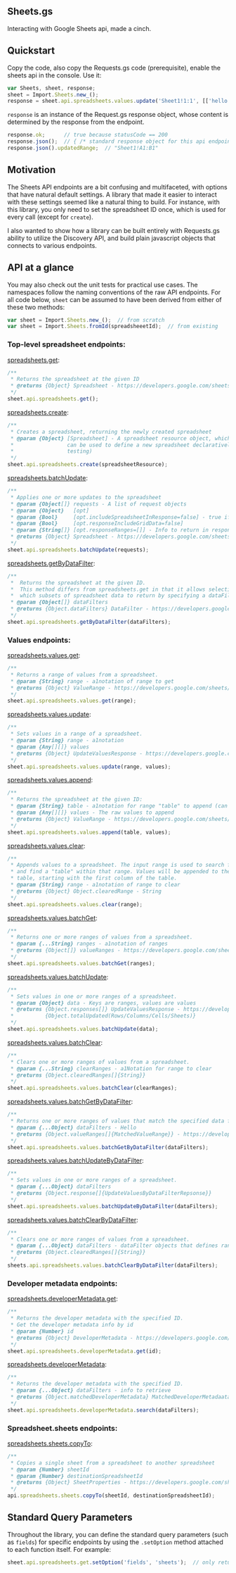 ## Sheets.gs

Interacting with Google Sheets api, made a cinch.

## Quickstart

Copy the code, also copy the Requests.gs code (prerequisite), enable the sheets api in the console. Use it:

```js
var Sheets, sheet, response;
sheet = Import.Sheets.new_();
response = sheet.api.spreadsheets.values.update('Sheet1!1:1', [['hello', 'world']]);
```

`response` is an instance of the Request.gs response object, whose content is determined by the response from the endpoint.

```js
response.ok;      // true because statusCode == 200
response.json();  // { /* standard response object for this api endpoint /* } 
response.json().updatedRange;  // "Sheet1!A1:B1"
```

## Motivation

The Sheets API endpoints are a bit confusing and multifaceted, with options that have natural default settings. A library that made it easier to interact with these settings seemed like a natural thing to build. For instance, with this library, you only need to set the spreadsheet ID once, which is used for every call (except for `create`).

I also wanted to show how a library can be built entirely with Requests.gs ability to utilize the Discovery API, and build plain javascript objects that connects to various endpoints.

## API at a glance

You may also check out the unit tests for practical use cases. The namespaces follow the naming conventions of the raw API endpoints. For all code below, `sheet` can be assumed to have been derived from either of these two methods:

```js
var sheet = Import.Sheets.new_();  // from scratch
var sheet = Import.Sheets.fromId(spreadsheeetId);  // from existing
```

### Top-level spreadsheet endpoints:

[spreadsheets.get](https://developers.google.com/sheets/api/reference/rest/v4/spreadsheets/get):

```js
/**
 * Returns the spreadsheet at the given ID
 * @returns {Object} Spreadsheet - https://developers.google.com/sheets/api/reference/rest/v4/spreadsheets#Spreadsheet
 */
sheet.api.spreadsheets.get();
```

[spreadsheets.create](https://developers.google.com/sheets/api/reference/rest/v4/spreadsheets/create):

```js
/**
 * Creates a spreadsheet, returning the newly created spreadsheet
 * @param {Object} [Spreadsheet] - A spreadsheet resource object, which
 *                 can be used to define a new spreadsheet declaratively (useful for  
 *                 testing)
 */
sheet.api.spreadsheets.create(spreadsheetResource);
```

[spreadsheets.batchUpdate](https://developers.google.com/sheets/api/reference/rest/v4/spreadsheets/batchUpdate):

```js
/**
 * Applies one or more updates to the spreadsheet
 * @param {Object[]} requests - A list of request objects
 * @param {Object}   [opt]
 * @param {Bool}     [opt.includeSpreadsheetInResponse=false] - true if you want values back
 * @param {Bool}     [opt.responseIncludeGridData=false]
 * @param {String[]} [opt.responseRanges=[]] - Info to return in response
 * @returns {Object} Spreadsheet - https://developers.google.com/sheets/api/reference/rest/v4/spreadsheets#Spreadsheet
 */
sheet.api.spreadsheets.batchUpdate(requests);
```

[spreadsheets.getByDataFilter](https://developers.google.com/sheets/api/reference/rest/v4/spreadsheets/getByDataFilter):

```js
/**
 *	Returns the spreadsheet at the given ID.
 *  This method differs from spreadsheets.get in that it allows selecting 
 *  which subsets of spreadsheet data to return by specifying a dataFilters parameter.
 * @param {Object[]} dataFilters
 * @returns {Object.dataFilters} DataFilter - https://developers.google.com/sheets/api/reference/rest/v4/DataFilter
 */
sheet.api.spreadsheets.getByDataFilter(dataFilters);
```

### Values endpoints:

[spreadsheets.values.get](https://developers.google.com/sheets/api/reference/rest/v4/spreadsheets.values/get):

```js
/**
 * Returns a range of values from a spreadsheet.
 * @param {String} range - a1notation of range to get
 * @returns {Object} ValueRange - https://developers.google.com/sheets/api/reference/rest/v4/spreadsheets.values#ValueRange
 */
sheet.api.spreadsheets.values.get(range);
```

[spreadsheets.values.update](https://developers.google.com/sheets/api/reference/rest/v4/spreadsheets.values/update):

```js
/**
 * Sets values in a range of a spreadsheet.
 * @param {String} range - a1notation
 * @param {Any[][]} values
 * @returns {Object} UpdateValuesResponse - https://developers.google.com/sheets/api/reference/rest/v4/UpdateValuesResponse
 */
sheet.api.spreadsheets.values.update(range, values);
```

[spreadsheets.values.append](https://developers.google.com/sheets/api/reference/rest/v4/spreadsheets.values/append):

```js
/**
 * Returns the spreadsheet at the given ID: 
 * @param {String} table - a1notation for range "table" to append (can be just sheet name)
 * @param {Any[][]} values - The raw values to append
 * @returns {Object} ValueRange - https://developers.google.com/sheets/api/reference/rest/v4/spreadsheets.values#ValueRange
 */
sheet.api.spreadsheets.values.append(table, values);
```

[spreadsheets.values.clear](https://developers.google.com/sheets/api/reference/rest/v4/spreadsheets.values/clear):

```js
/**
 * Appends values to a spreadsheet. The input range is used to search for existing data 
 * and find a "table" within that range. Values will be appended to the next row of the 
 * table, starting with the first column of the table.
 * @param {String} range - a1notation of range to clear
 * @returns {Object} Object.clearedRange - String
 */
sheet.api.spreadsheets.values.clear(range);
```

[spreadsheets.values.batchGet](https://developers.google.com/sheets/api/reference/rest/v4/spreadsheets.values/batchGet):

```js
/**
 * Returns one or more ranges of values from a spreadsheet. 
 * @param {...String} ranges - a1notation of ranges
 * @returns {Object[]} valueRanges - https://developers.google.com/sheets/api/reference/rest/v4/spreadsheets.values#ValueRange
 */
sheet.api.spreadsheets.values.batchGet(ranges);
```

[spreadsheets.values.batchUpdate](https://developers.google.com/sheets/api/reference/rest/v4/spreadsheets.values/batchUpdate):

```js
/**
 * Sets values in one or more ranges of a spreadsheet.
 * @param {Object} data - Keys are ranges, values are values
 * @returns {Object.responses[]} UpdateValuesResponse - https://developers.google.com/sheets/api/reference/rest/v4/UpdateValuesResponse
 *          {Object.totalUpdated(Rows/Columns/Cells/Sheets)}
 */
sheet.api.spreadsheets.values.batchUpdate(data);
```

[spreadsheets.values.batchClear](https://developers.google.com/sheets/api/reference/rest/v4/spreadsheets.values/batchClear):

```js
/**
 * Clears one or more ranges of values from a spreadsheet.
 * @param {...String} clearRanges - a1Notation for range to clear
 * @returns {Object.clearedRanges[]{String}}
 */
sheet.api.spreadsheets.values.batchClear(clearRanges);
```

[spreadsheets.values.batchGetByDataFilter](https://developers.google.com/sheets/api/reference/rest/v4/spreadsheets.values/batchClearByDataFilter):

```js
/**
 * Returns one or more ranges of values that match the specified data filters.
 * @param {...Object} dataFilters - Hello
 * @returns {Object.valueRanges[]{MatchedValueRange}} - https://developers.google.com/sheets/api/reference/rest/v4/spreadsheets.values/batchGetByDataFilter#MatchedValueRange
 */
sheet.api.spreadsheets.values.batchGetByDataFilter(dataFilters);
```

[spreadsheets.values.batchUpdateByDataFilter](https://developers.google.com/sheets/api/reference/rest/v4/spreadsheets.values/batchUpdateByDataFilter):

```js
/**
 * Sets values in one or more ranges of a spreadsheet.
 * @param {...Object} dataFilters
 * @returns {Object.response[]{UpdateValuesByDataFilterRepsonse}}
 */
sheet.api.spreadsheets.values.batchUpdateByDataFilter(dataFilters);
```

[spreadsheets.values.batchClearByDataFilter](https://developers.google.com/sheets/api/reference/rest/v4/spreadsheets.values/batchClearByDataFilter):

```js
/**
 * Clears one or more ranges of values from a spreadsheet.
 * @param {...Object} dataFilters - dataFilter objects that defines ranges to clear
 * @returns {Object.clearedRanges[]{String}} 
 */
sheets.api.spreadsheets.values.batchClearByDataFilter(dataFilters);
```

### Developer metadata endpoints:

[spreadsheets.developerMetadata.get](https://developers.google.com/sheets/api/reference/rest/v4/spreadsheets.developerMetadata/get):

```js
/**
 * Returns the developer metadata with the specified ID.
 * Get the developer metadata info by id
 * @param {Number} id
 * @returns {Object} DeveloperMetadata - https://developers.google.com/sheets/api/reference/rest/v4/spreadsheets.developerMetadata#DeveloperMetadata
 */
sheet.api.spreadsheets.developerMetadata.get(id);
```

[spreadsheets.developerMetadata](https://developers.google.com/sheets/api/reference/rest/v4/spreadsheets.developerMetadata/search):

```js
/**
 * Returns the developer metadata with the specified ID.
 * @param {...Object} dataFilters - info to retrieve
 * @returns {Object.matchedDeveloperMetadata} MatchedDeveloperMetadaata - https://developers.google.com/sheets/api/reference/rest/v4/spreadsheets.developerMetadata/search#MatchedDeveloperMetadataspreadsheets.developerMetadata#DeveloperMetadata
 */
sheet.api.spreadsheets.developerMetadata.search(dataFilters);
```

### Spreadsheet.sheets endpoints:

[spreadsheets.sheets.copyTo](https://developers.google.com/sheets/api/reference/rest/v4/spreadsheets.sheets/copyTo):

```js
/**
 * Copies a single sheet from a spreadsheet to another spreadsheet
 * @param {Number} sheetId
 * @param {Number} destinationSpreadsheetId
 * @returns {Object} SheetProperties - https://developers.google.com/sheets/api/reference/rest/v4/spreadsheets#SheetProperties
 */
api.spreadsheets.sheets.copyTo(sheetId, destinationSpreadsheetId);
```

## Standard Query Parameters

Throughout the library, you can define the standard query parameters (such as `fields`) for specific endpoints by using the `.setOption` method attached to each function itself. For example:

```js
sheet.api.spreadsheets.get.setOption('fields', 'sheets');  // only return sheet property in response
```